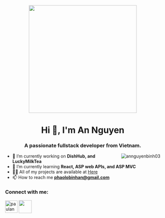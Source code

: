 <h3 align="center" ><img height="350" src="https://media0.giphy.com/media/Y1vohJMVMtjSQxmUot/source.gif"/> </h3> 
<h1 align="center">Hi 👋, I'm An Nguyen</h1>
<h3 align="center">A passionate fullstack developer from Vietnam.</h3>
<img align="right" src="https://github-readme-stats.vercel.app/api/top-langs?username=annguyenbinh03&show_icons=true&locale=en&layout=compact&theme=tokyonight" alt="annguyenbinh03" />
<p align="left"></p>

- 🔭 I’m currently working on **DishHub, and LuckyMilkTea**
- 🌱 I’m currently learning **React, ASP web APIs, and ASP MVC**
- 👨‍💻 All of my projects are available at [Here](https://github.com/annguyenbinh03?tab=repositories)
- 📫 How to reach me **phaolobinhan@gmail.com**

<h3 align="left">Connect with me:</h3>
<p align="left">
<a href="https://linkedin.com/in/paulannguyenbinh" target="blank"><img align="center" src="https://raw.githubusercontent.com/rahuldkjain/github-profile-readme-generator/master/src/images/icons/Social/linked-in-alt.svg" alt="paulannguyenbinh" height="40" width="40" /></a>
<a href="https://www.facebook.com/nguyenbinhan.view" target="blank"><img align="center" src="https://www.freeiconspng.com/uploads/facebook-logo-png--impending-10.png" height="42" width="42" /></a>
</p>


